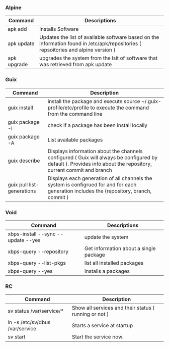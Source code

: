 ### Alpine
|Command|Descriptions|
|-----|-------------|
| apk add <software> | Installs Software |
| apk update  | Updates the list of available software based on the information found in /etc/apk/repositories ( repsoitories and alpine version ) |
| apk upgrade | upgrades the system from the lsit of software that was retrieved from apk update |

### Guix
|Command|Description|
|-------|-----------|
|guix install <softwre> | install the package and execute source ~/.guix-profile/etc/profile to execute the command from the command line|
|guix package -I        | check if a package has been install locally |
|guix package -A        | List available packages |
|guix describe          | Displays information about the channels configured ( Guix will always be configured by default ).  Provides info about the repository, current commit and branch |
|guix pull list-generations | Displays each generation of all channels the system is configrued for and for each generation includes the (repository, branch, commit ) |

### Void

|Command|Descriptions|
|-------|------------|
| xbps-install --sync --update --yes | update the system|
| xbps-query --repository <package name> | Get information about a single package |
| xbps-query --list-pkgs | list all installed packages|
| xbps-query --yes <package> | Installs a packages |

### RC

|Command|Description|
|-------|-----------|
|sv status /var/service/* | Show all services and their status ( running or not )|
| ln -s /etc/sv/dbus /var/service | Starts a service at startup |
| sv start <service> | Start the service now.|
